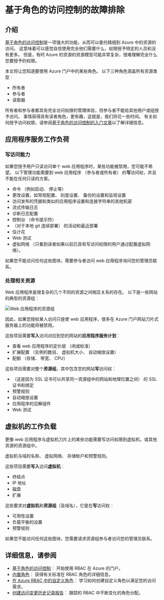 <properties
    pageTitle="基于角色的访问控件疑难解答 |Microsoft Azure"
    description="获得帮助的问题或有关基于角色的访问控制资源的问题。"
    services="azure-portal"
    documentationCenter="na"
    authors="kgremban"
    manager="femila"
    editor=""/>

<tags
    ms.service="active-directory"
    ms.workload="identity"
    ms.tgt_pltfrm="na"
    ms.devlang="na"
    ms.topic="article"
    ms.date="07/12/2016"
    ms.author="kgremban"/>

# <a name="role-based-access-control-troubleshooting"></a>基于角色的访问控制的故障排除

## <a name="introduction"></a>介绍

[基于角色的访问控制](role-based-access-control-configure.md)是一项强大的功能，从而可以委托精细到 Azure 中的资源的访问。 这意味着可以感觉自信使用完全他们需要什么，权限授予特定的人员和没有更多。 但是，有时 Azure 的资源的资源模型可能非常复杂，很难理解完全什么您要授予的权限。

本文将让您知道要使用 Azure 门户中的某些角色。 以下三种角色涵盖所有资源类型︰

- 所有者  
- 参与者  
- 读取器  

所有者和参与者都具有完全访问权限的管理体验，但参与者不能给其他用户或组授予访问。 事情获得具有读者角色，更有趣，这就是，我们将花一些时间。 有关如何授予访问权限，请参阅[基于角色的访问控制的入门文章](role-based-access-control-configure.md)以了解详细信息。

## <a name="app-service-workloads"></a>应用程序服务工作负荷

### <a name="write-access-capabilities"></a>写访问能力

如果您授予用户只读访问单个 web 应用程序时，某些功能被禁用，您可能不希望。 以下管理功能需要到 web 应用程序 （参与者或所有者） 的**写**访问权，并且不能在任何只读的方案。

- 命令 （例如启动、 停止等）
- 更改设置，如常规配置、 刻度设置、 备份的设置和监视设置
- 访问发布的凭据和类似的应用程序设置和连接字符串的其他机密
- 流式传输日志
- 诊断日志配置
- 控制台 （命令提示符）
- （对于本地 git 连续部署） 的活动和最近部署
- 估计花
- Web 测试
- 虚拟网络 （只看到读者如果以前已具有写访问权限的用户通过配置虚拟网络）。

如果您不能访问任何这些图块，需要参与者访问 web 应用程序询问您的管理员联系。

### <a name="dealing-with-related-resources"></a>处理相关资源

Web 应用程序是很复杂的几个不同的资源之间相互关系的存在。 以下是一些网站的典型的资源组︰

![Web 应用程序的资源组](./media/role-based-access-control-troubleshooting/website-resource-model.png)

因此，如果您授权某人访问只是使 web 应用程序，很多在 Azure 门户网站刀片式服务器上的功能将被禁用。

这些项目需要**写入**访问对应到您的网站的**应用程序服务计划**︰  

- 查看 web 应用程序的定价层 （闲或标准）  
- 扩展配置 （实例的数目、 虚拟机大小、 自动缩放设置）  
- 配额 （存储、 带宽、 CPU）  

这些项目需要对整个**资源组**，其中包含您的网站**写**访问权︰  

- （这是因为 SSL 证书可以共享同一资源组中的网站和地理位置之间） 的 SSL 证书和绑定  
- 预警规则  
- 自动缩放设置  
- 应用程序的见解组件  
- Web 测试  

## <a name="virtual-machine-workloads"></a>虚拟机的工作负载

更像 web 应用程序与虚拟机刀片上的某些功能需要写访问权限到虚拟机，或其他资源的资源组中。

虚拟机与域的名称、 虚拟网络、 存储帐户和预警规则。

这些项目需要**写入**访问**虚拟机**︰

- 终结点  
- IP 地址  
- 磁盘  
- 扩展  

这些要求对**虚拟机**和**资源组**（及域名），它是在**写**访问权︰  

- 可用性设置  
- 负载平衡的设置  
- 预警规则  

如果您不能访问任何这些图块，您需要请求资源组参与者访问您的管理员联系。

## <a name="see-more"></a>详细信息，请参阅
- [基于角色的访问控制](role-based-access-control-configure.md)︰ 开始使用 RBAC 在 Azure 的门户。
- [内置角色](role-based-access-built-in-roles.md)︰ 获得有关标准在 RBAC 角色的详细信息。
- [在 Azure RBAC 中的自定义角色](role-based-access-control-custom-roles.md)︰ 学习如何创建自定义角色以满足您的访问需求。
- [创建访问变更历史记录报告](role-based-access-control-access-change-history-report.md)︰ 跟踪的 RBAC 中不断变化的角色分配。
